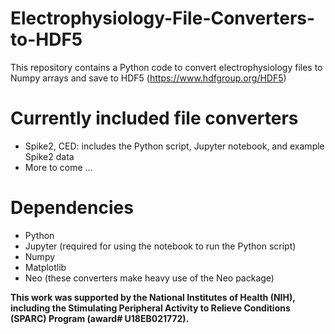 # Electrophysiology-File-Converters-to-HDF5

This repository contains a Python code to convert electrophysiology files to Numpy arrays and save to HDF5 (https://www.hdfgroup.org/HDF5)

# Currently included file converters
* Spike2, CED: includes the Python script, Jupyter notebook, and example Spike2 data
* More to come ...


# Dependencies
* Python
* Jupyter (required for using the notebook to run the Python script)
* Numpy
* Matplotlib
* Neo (these converters make heavy use of the Neo package)


**This work was supported by the National Institutes of Health (NIH), including the Stimulating Peripheral Activity to Relieve Conditions (SPARC) Program (award# U18EB021772).**
